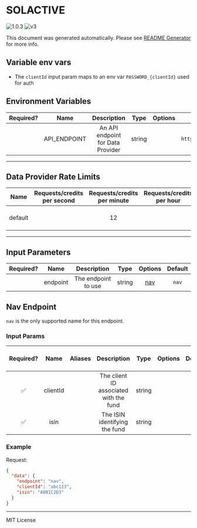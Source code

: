 # SOLACTIVE

![1.0.3](https://img.shields.io/github/package-json/v/smartcontractkit/external-adapters-js?filename=packages/sources/solactive/package.json) ![v3](https://img.shields.io/badge/framework%20version-v3-blueviolet)

This document was generated automatically. Please see [README Generator](../../scripts#readme-generator) for more info.

## Variable env vars

- The `clientId` input param maps to an env var `PASSWORD_{clientId}` used for auth

## Environment Variables

| Required? |     Name     |            Description            |  Type  | Options |                       Default                       |
| :-------: | :----------: | :-------------------------------: | :----: | :-----: | :-------------------------------------------------: |
|           | API_ENDPOINT | An API endpoint for Data Provider | string |         | `https://clients.solactive.com/api/rest/v1/indices` |

---

## Data Provider Rate Limits

|  Name   | Requests/credits per second | Requests/credits per minute | Requests/credits per hour |                   Note                   |
| :-----: | :-------------------------: | :-------------------------: | :-----------------------: | :--------------------------------------: |
| default |                             |             12              |                           | Conservative rate limit as key is shared |

---

## Input Parameters

| Required? |   Name   |     Description     |  Type  |       Options        | Default |
| :-------: | :------: | :-----------------: | :----: | :------------------: | :-----: |
|           | endpoint | The endpoint to use | string | [nav](#nav-endpoint) |  `nav`  |

## Nav Endpoint

`nav` is the only supported name for this endpoint.

### Input Params

| Required? |   Name   | Aliases |              Description               |  Type  | Options | Default | Depends On | Not Valid With |
| :-------: | :------: | :-----: | :------------------------------------: | :----: | :-----: | :-----: | :--------: | :------------: |
|    ✅     | clientId |         | The client ID associated with the fund | string |         |         |            |                |
|    ✅     |   isin   |         |     The ISIN identifying the fund      | string |         |         |            |                |

### Example

Request:

```json
{
  "data": {
    "endpoint": "nav",
    "clientId": "abc123",
    "isin": "A0B1C2D3"
  }
}
```

---

MIT License
